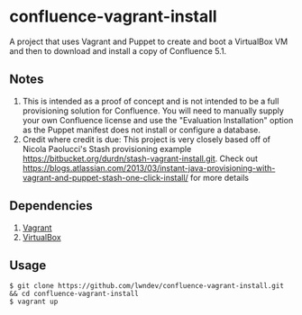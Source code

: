 # confluence-vagrant-install

A project that uses Vagrant and Puppet to create and boot a VirtualBox VM and then to download and install a copy of Confluence 5.1.

## Notes

1. This is intended as a proof of concept and is not intended to be a full provisioning solution for Confluence.  You will need to manually supply your own Confluence license and use the "Evaluation Installation" option as the Puppet manifest does not install or configure a database.
2. Credit where credit is due: This project is very closely based off of Nicola Paolucci's Stash provisioning example https://bitbucket.org/durdn/stash-vagrant-install.git. Check out https://blogs.atlassian.com/2013/03/instant-java-provisioning-with-vagrant-and-puppet-stash-one-click-install/ for more details

## Dependencies

1. [Vagrant](http://downloads.vagrantup.com/)
2. [VirtualBox](https://www.virtualbox.org/wiki/Downloads)

## Usage

	$ git clone https://github.com/lwndev/confluence-vagrant-install.git && cd confluence-vagrant-install
	$ vagrant up
